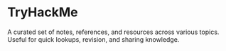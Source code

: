 # TryHackMe
A curated set of notes, references, and resources across various topics. Useful for quick lookups, revision, and sharing knowledge.
